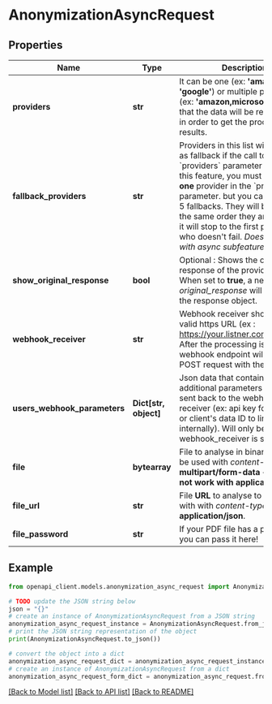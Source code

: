 # AnonymizationAsyncRequest


## Properties

Name | Type | Description | Notes
------------ | ------------- | ------------- | -------------
**providers** | **str** | It can be one (ex: **&#39;amazon&#39;** or **&#39;google&#39;**) or multiple provider(s) (ex: **&#39;amazon,microsoft,google&#39;**)             that the data will be redirected to in order to get the processed results. | 
**fallback_providers** | **str** | Providers in this list will be used as fallback if the call to provider in &#x60;providers&#x60; parameter fails.     To use this feature, you must input **only one** provider in the &#x60;providers&#x60; parameter. but you can put up to 5 fallbacks.  They will be tried in the same order they are input, and it will stop to the first provider who doesn&#39;t fail.   *Doesn&#39;t work with async subfeatures.*      | [optional] 
**show_original_response** | **bool** | Optional : Shows the original response of the provider.&lt;br&gt;         When set to **true**, a new attribute *original_response* will appear in the response object. | [optional] [default to False]
**webhook_receiver** | **str** | Webhook receiver should be a valid https URL (ex : https://your.listner.com/endpoint).             After the processing is done, the webhook endpoint will receive a POST request with the result. | [optional] 
**users_webhook_parameters** | **Dict[str, object]** | Json data that contains of additional parameters that will be sent back to the webhook receiver             (ex: api key for security or client&#39;s data ID to link the result internally).             Will only be used when webhook_receiver is set. | [optional] 
**file** | **bytearray** | File to analyse in binary format to be used with *content-type*: **multipart/form-data** &lt;br&gt; **Does not work with application/json !** | [optional] 
**file_url** | **str** | File **URL** to analyse to be used with with *content-type*: **application/json**. | [optional] 
**file_password** | **str** | If your PDF file has a password, you can pass it here! | [optional] 

## Example

```python
from openapi_client.models.anonymization_async_request import AnonymizationAsyncRequest

# TODO update the JSON string below
json = "{}"
# create an instance of AnonymizationAsyncRequest from a JSON string
anonymization_async_request_instance = AnonymizationAsyncRequest.from_json(json)
# print the JSON string representation of the object
print(AnonymizationAsyncRequest.to_json())

# convert the object into a dict
anonymization_async_request_dict = anonymization_async_request_instance.to_dict()
# create an instance of AnonymizationAsyncRequest from a dict
anonymization_async_request_form_dict = anonymization_async_request.from_dict(anonymization_async_request_dict)
```
[[Back to Model list]](../README.md#documentation-for-models) [[Back to API list]](../README.md#documentation-for-api-endpoints) [[Back to README]](../README.md)


